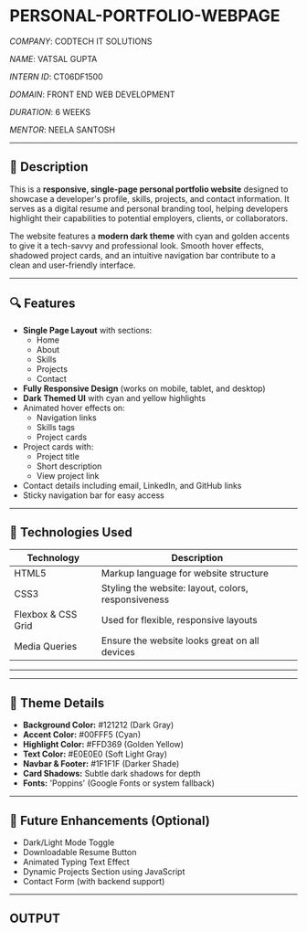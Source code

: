 # PERSONAL-PORTFOLIO-WEBPAGE

*COMPANY*: CODTECH IT SOLUTIONS

*NAME*: VATSAL GUPTA

*INTERN ID*: CT06DF1500

*DOMAIN*: FRONT END WEB DEVELOPMENT

*DURATION*: 6 WEEKS

*MENTOR*: NEELA SANTOSH

---

## 📖 Description

This is a **responsive, single-page personal portfolio website** designed to showcase a developer's profile, skills, projects, and contact information. It serves as a digital resume and personal branding tool, helping developers highlight their capabilities to potential employers, clients, or collaborators.

The website features a **modern dark theme** with cyan and golden accents to give it a tech-savvy and professional look. Smooth hover effects, shadowed project cards, and an intuitive navigation bar contribute to a clean and user-friendly interface.

---

## 🔍 Features

- **Single Page Layout** with sections:
  - Home
  - About
  - Skills
  - Projects
  - Contact
- **Fully Responsive Design** (works on mobile, tablet, and desktop)
- **Dark Themed UI** with cyan and yellow highlights
- Animated hover effects on:
  - Navigation links
  - Skills tags
  - Project cards
- Project cards with:
  - Project title
  - Short description
  - View project link
- Contact details including email, LinkedIn, and GitHub links
- Sticky navigation bar for easy access

---

## 🚀 Technologies Used

| Technology | Description                      |
|------------|----------------------------------|
| HTML5      | Markup language for website structure |
| CSS3       | Styling the website: layout, colors, responsiveness |
| Flexbox & CSS Grid | Used for flexible, responsive layouts |
| Media Queries | Ensure the website looks great on all devices |

---


---

## 🎨 Theme Details

- **Background Color:** #121212 (Dark Gray)
- **Accent Color:** #00FFF5 (Cyan)
- **Highlight Color:** #FFD369 (Golden Yellow)
- **Text Color:** #E0E0E0 (Soft Light Gray)
- **Navbar & Footer:** #1F1F1F (Darker Shade)
- **Card Shadows:** Subtle dark shadows for depth
- **Fonts:** 'Poppins' (Google Fonts or system fallback)

---


## 🌟 Future Enhancements (Optional)

- Dark/Light Mode Toggle
- Downloadable Resume Button
- Animated Typing Text Effect
- Dynamic Projects Section using JavaScript
- Contact Form (with backend support)

---

## OUTPUT




